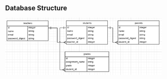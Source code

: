 



## Database Structure 
![alt tag](https://github.com/Ru-T/gradebook/blob/master/app/assets/images/database_structure.png)
